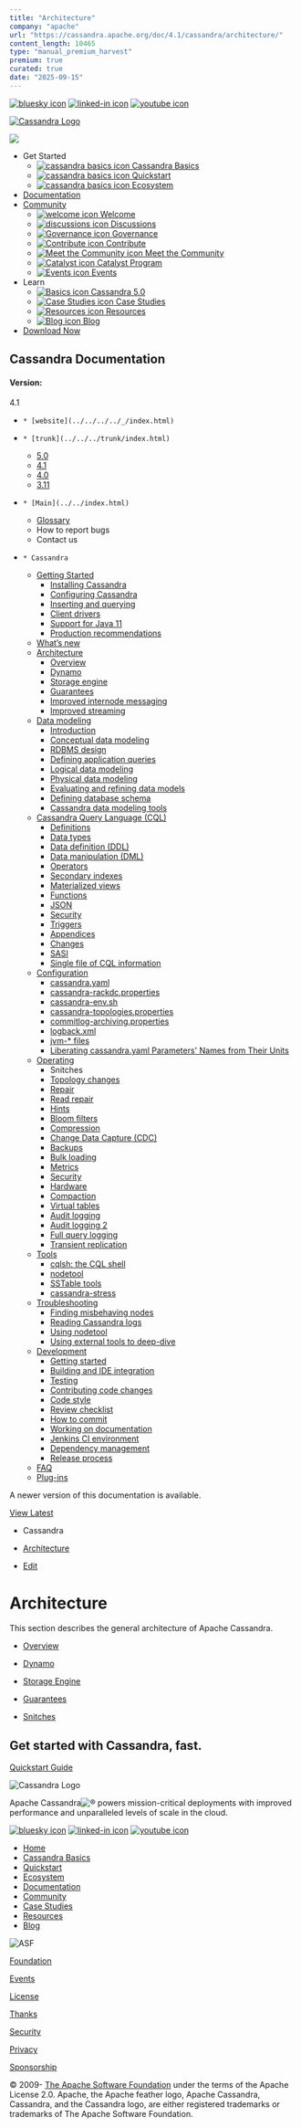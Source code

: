 ```yaml
---
title: "Architecture"
company: "apache"
url: "https://cassandra.apache.org/doc/4.1/cassandra/architecture/"
content_length: 10465
type: "manual_premium_harvest"
premium: true
curated: true
date: "2025-09-15"
---
```


[![bluesky icon](../../../../assets/img/bluesky.png)](https://bsky.app/profile/cassandra.apache.org) [![linked-in icon](../../../../assets/img/LI-In-Bug.png)](https://www.linkedin.com/company/apache-cassandra/) [![youtube icon](../../../../assets/img/youtube-icon.png)](https://www.youtube.com/c/PlanetCassandra)

[![Cassandra Logo](../../../../assets/img/logo-white-r.png)](/)

![](../../../../assets/img/hamburger-nav.svg)

  * Get Started
    * [ ![cassandra basics icon](../../../../assets/img/sub-menu-basics.png) Cassandra Basics  ](/_/cassandra-basics.html)
    * [ ![cassandra basics icon](../../../../assets/img/sub-menu-rocket.png) Quickstart  ](/_/quickstart.html)
    * [ ![cassandra basics icon](../../../../assets/img/sub-menu-ecosystem.png) Ecosystem  ](/_/ecosystem.html)
  * [Documentation](/doc/latest/)
  * [Community](/_/community.html)
    * [ ![welcome icon](../../../../assets/img/sub-menu-welcome.png) Welcome  ](/_/community.html#code-of-conduct)
    * [ ![discussions icon](../../../../assets/img/sub-menu-discussions.png) Discussions  ](/_/community.html#discussions)
    * [ ![Governance icon](../../../../assets/img/sub-menu-governance.png) Governance  ](/_/community.html#project-governance)
    * [ ![Contribute icon](../../../../assets/img/sub-menu-contribute.png) Contribute  ](/_/community.html#how-to-contribute)
    * [ ![Meet the Community icon](../../../../assets/img/sub-menu-community.png) Meet the Community  ](/_/community.html#meet-the-community)
    * [ ![Catalyst icon](../../../../assets/img/sub-menu-catalyst.png) Catalyst Program  ](/_/cassandra-catalyst-program.html)
    * [ ![Events icon](../../../../assets/img/sub-menu-events.png) Events  ](/_/events.html)
  * Learn
    * [ ![Basics icon](../../../../assets/img/sub-menu-basics.png) Cassandra 5.0  ](/_/Apache-Cassandra-5.0-Moving-Toward-an-AI-Driven-Future.html)
    * [ ![Case Studies icon](../../../../assets/img/sub-menu-case-study.png) Case Studies  ](/_/case-studies.html)
    * [ ![Resources icon](../../../../assets/img/sub-menu-resources.png) Resources  ](/_/resources.html)
    * [ ![Blog icon](../../../../assets/img/sub-menu-blog.png) Blog  ](/_/blog.html)
  * [Download Now](/_/download.html)



## Cassandra Documentation

#### Version:

4.1

  *     * [website](../../../../_/index.html)
  *     * [trunk](../../../trunk/index.html)
    * [5.0](../../../5.0/index.html)
    * [4.1](../../index.html)
    * [4.0](../../../4.0/index.html)
    * [3.11](../../../3.11/index.html)



  *     * [Main](../../index.html)
      * [Glossary](../../../../_/glossary.html)
      * How to report bugs
      * Contact us
  *     * Cassandra
      * [Getting Started](../getting_started/index.html)
        * [Installing Cassandra](../getting_started/installing.html)
        * [Configuring Cassandra](../getting_started/configuring.html)
        * [Inserting and querying](../getting_started/querying.html)
        * [Client drivers](../getting_started/drivers.html)
        * [Support for Java 11](../getting_started/java11.html)
        * [Production recommendations](../getting_started/production.html)
      * [What’s new](../new/index.html)
      * [Architecture](index.html)
        * [Overview](overview.html)
        * [Dynamo](dynamo.html)
        * [Storage engine](storage_engine.html)
        * [Guarantees](guarantees.html)
        * [Improved internode messaging](messaging.html)
        * [Improved streaming](streaming.html)
      * [Data modeling](../data_modeling/index.html)
        * [Introduction](../data_modeling/intro.html)
        * [Conceptual data modeling](../data_modeling/data_modeling_conceptual.html)
        * [RDBMS design](../data_modeling/data_modeling_rdbms.html)
        * [Defining application queries](../data_modeling/data_modeling_queries.html)
        * [Logical data modeling](../data_modeling/data_modeling_logical.html)
        * [Physical data modeling](../data_modeling/data_modeling_physical.html)
        * [Evaluating and refining data models](../data_modeling/data_modeling_refining.html)
        * [Defining database schema](../data_modeling/data_modeling_schema.html)
        * [Cassandra data modeling tools](../data_modeling/data_modeling_tools.html)
      * [Cassandra Query Language (CQL)](../cql/index.html)
        * [Definitions](../cql/definitions.html)
        * [Data types](../cql/types.html)
        * [Data definition (DDL)](../cql/ddl.html)
        * [Data manipulation (DML)](../cql/dml.html)
        * [Operators](../cql/operators.html)
        * [Secondary indexes](../cql/indexes.html)
        * [Materialized views](../cql/mvs.html)
        * [Functions](../cql/functions.html)
        * [JSON](../cql/json.html)
        * [Security](../cql/security.html)
        * [Triggers](../cql/triggers.html)
        * [Appendices](../cql/appendices.html)
        * [Changes](../cql/changes.html)
        * [SASI](../cql/SASI.html)
        * [Single file of CQL information](../cql/cql_singlefile.html)
      * [Configuration](../configuration/index.html)
        * [cassandra.yaml](../configuration/cass_yaml_file.html)
        * [cassandra-rackdc.properties](../configuration/cass_rackdc_file.html)
        * [cassandra-env.sh](../configuration/cass_env_sh_file.html)
        * [cassandra-topologies.properties](../configuration/cass_topo_file.html)
        * [commitlog-archiving.properties](../configuration/cass_cl_archive_file.html)
        * [logback.xml](../configuration/cass_logback_xml_file.html)
        * [jvm-* files](../configuration/cass_jvm_options_file.html)
        * [Liberating cassandra.yaml Parameters' Names from Their Units](../configuration/configuration.html)
      * [Operating](../operating/index.html)
        * Snitches
        * [Topology changes](../operating/topo_changes.html)
        * [Repair](../operating/repair.html)
        * [Read repair](../operating/read_repair.html)
        * [Hints](../operating/hints.html)
        * [Bloom filters](../operating/bloom_filters.html)
        * [Compression](../operating/compression.html)
        * [Change Data Capture (CDC)](../operating/cdc.html)
        * [Backups](../operating/backups.html)
        * [Bulk loading](../operating/bulk_loading.html)
        * [Metrics](../operating/metrics.html)
        * [Security](../operating/security.html)
        * [Hardware](../operating/hardware.html)
        * [Compaction](../operating/compaction/index.html)
        * [Virtual tables](../operating/virtualtables.html)
        * [Audit logging](../operating/auditlogging.html)
        * [Audit logging 2](../operating/audit_logging.html)
        * [Full query logging](../operating/fqllogging.html)
        * [Transient replication](../operating/transientreplication.html)
      * [Tools](../tools/index.html)
        * [cqlsh: the CQL shell](../tools/cqlsh.html)
        * [nodetool](../tools/nodetool/nodetool.html)
        * [SSTable tools](../tools/sstable/index.html)
        * [cassandra-stress](../tools/cassandra_stress.html)
      * [Troubleshooting](../troubleshooting/index.html)
        * [Finding misbehaving nodes](../troubleshooting/finding_nodes.html)
        * [Reading Cassandra logs](../troubleshooting/reading_logs.html)
        * [Using nodetool](../troubleshooting/use_nodetool.html)
        * [Using external tools to deep-dive](../troubleshooting/use_tools.html)
      * [Development](../../../../_/development/index.html)
        * [Getting started](../../../../_/development/gettingstarted.html)
        * [Building and IDE integration](../../../../_/development/ide.html)
        * [Testing](../../../../_/development/testing.html)
        * [Contributing code changes](../../../../_/development/patches.html)
        * [Code style](../../../../_/development/code_style.html)
        * [Review checklist](../../../../_/development/how_to_review.html)
        * [How to commit](../../../../_/development/how_to_commit.html)
        * [Working on documentation](../../../../_/development/documentation.html)
        * [Jenkins CI environment](../../../../_/development/ci.html)
        * [Dependency management](../../../../_/development/dependencies.html)
        * [Release process](../../../../_/development/release_process.html)
      * [FAQ](../faq/index.html)
      * [Plug-ins](../plugins/index.html)



A newer version of this documentation is available.

[View Latest](../../../5.0/cassandra/architecture/index.html)

  * Cassandra
  * [Architecture](index.html)



  * [Edit](https://github.com/apache/cassandra/edit/cassandra-4.1/doc/modules/cassandra/pages/architecture/index.adoc "Edit Page")



# Architecture

This section describes the general architecture of Apache Cassandra.

  * [Overview](overview.html)

  * [Dynamo](dynamo.html)

  * [Storage Engine](storage_engine.html)

  * [Guarantees](guarantees.html)

  * [Snitches](snitch.html)




## Get started with Cassandra, fast.

[Quickstart Guide](/_/quickstart.html)

![Cassandra Logo](../../../../assets/img/logo-white-r.png)

Apache Cassandra![®](../../../../assets/img/registered.svg) powers mission-critical deployments with improved performance and unparalleled levels of scale in the cloud.

[![bluesky icon](../../../../assets/img/bluesky.png)](https://bsky.app/profile/cassandra.apache.org) [![linked-in icon](../../../../assets/img/LI-In-Bug.png)](https://www.linkedin.com/company/apache-cassandra/) [![youtube icon](../../../../assets/img/youtube-icon.png)](https://www.youtube.com/c/PlanetCassandra)

  * [Home](/)
  * [Cassandra Basics](/_/cassandra-basics.html)
  * [Quickstart](/_/quickstart.html)
  * [Ecosystem](/_/ecosystem.html)
  * [Documentation](/doc/latest/)
  * [Community](/_/community.html)
  * [Case Studies](/_/case-studies.html)
  * [Resources](/_/resources.html)
  * [Blog](/_/blog.html)



![ASF](../../../../assets/img//feather-small.png)

[Foundation](http://www.apache.org/)

[Events](https://www.apache.org/events/current-event.html)

[License](https://www.apache.org/licenses/)

[Thanks](https://www.apache.org/foundation/thanks)

[Security](https://www.apache.org/security)

[Privacy](https://privacy.apache.org/policies/privacy-policy-public.html)

[Sponsorship](https://www.apache.org/foundation/sponsorship)

© 2009- [The Apache Software Foundation](https://apache.org) under the terms of the Apache License 2.0. Apache, the Apache feather logo, Apache Cassandra, Cassandra, and the Cassandra logo, are either registered trademarks or trademarks of The Apache Software Foundation.
